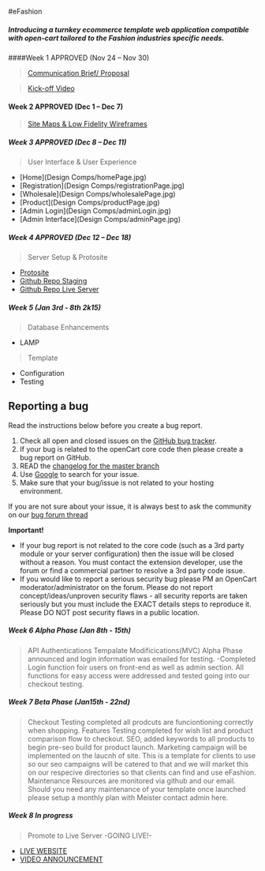 #eFashion

##### Introducing a turnkey ecommerce template web application compatible with open-cart tailored to the Fashion industries specific needs. 

####Week 1 APPROVED (Nov 24 – Nov 30)
>[Communication Brief/ Proposal](DOCS/eFashion_1.0.2.pdf)

>[Kick-off Video](http://goanimate.com/videos/09zc39dRMwvg?utm_source=linkshare&utm_medium=linkshare&utm_campaign=usercontent)



#### Week 2  APPROVED (Dec 1 – Dec 7)
>[Site Maps & Low Fidelity Wireframes](DOCS/eFashion_sitemap_wireframe_v2.pdf) 



##### Week 3 APPROVED (Dec 8 – Dec 11)
> User Interface & User Experience
* [Home](Design Comps/homePage.jpg)
* [Registration](Design Comps/registrationPage.jpg)
* [Wholesale](Design Comps/wholesalePage.jpg)
* [Product](Design Comps/productPage.jpg)
* [Admin Login](Design Comps/adminLogin.jpg)
* [Admin Interface](Design Comps/adminPage.jpg)


##### Week 4 APPROVED (Dec 12 – Dec 18)
>Server Setup & Protosite
* [Protosite](http://marvl.in/30h6e0)
* [Github Repo Staging](https://github.com/MeisterWebzr/eFashion)
* [Github Repo Live Server](https://github.com/MeisterWebzr/eFashion/tree/gh-pages)


##### Week 5 (Jan 3rd - 8th 2k15)
>Database Enhancements
 * LAMP

>Template 
 * Configuration
 * Testing


 ## Reporting a bug
	
Read the instructions below before you create a bug report.
 
 1. Check all open and closed issues on the [GitHub bug tracker](https://github.com/MeisterWebzr/eFashion/issues).
 2. If your bug is related to the openCart core code then please create a bug report on GitHub.
 3. READ the [changelog for the master branch](https://github.com/opencart/opencart/blob/master/changelog.md)
 4. Use [Google](http://www.google.com) to search for your issue.
 5. Make sure that your bug/issue is not related to your hosting environment.
 
If you are not sure about your issue, it is always best to ask the community on our [bug forum thread](http://forum.opencart.com/viewforum.php?f=161&sid=f5208eb3888b13a5065be051362daa0d)

**Important!**
- If your bug report is not related to the core code (such as a 3rd party module or your server configuration) then the issue will be closed without a reason. You must contact the extension developer, use the forum or find a commercial partner to resolve a 3rd party code issue.
- If you would like to report a serious security bug please PM an OpenCart moderator/administrator on the forum. Please do not report concept/ideas/unproven security flaws - all security reports are taken seriously but you must include the EXACT details steps to reproduce it. Please DO NOT post security flaws in a public location.


##### Week 6  Alpha Phase (Jan 8th - 15th)
>API Authentications
>Tempalate Modificications(MVC)
>Alpha Phase announced and login information was emailed for testing.
 -Completed Login function foir users on front-end as well as admin section. All functions for easy access were addressed and tested going into our checkout testing.



##### Week 7 Beta Phase (Jan15th - 22nd)
>Checkout Testing completed all prodcuts are funciontioning correctly when shopping.
>Features Testing completed for wish list and product comparison flow to checkout.
>SEO, added keywords to all products to begin pre-seo build for product launch. 
>Marketing campaign will be implemented on the laucnh of site. This is a template for clients to use so our seo campaigns will be catered to that and we will market this on our respecive directories so that clients can find and use eFashion.
>Maintenance Resources are monitored via github and our email. Should you need any maintenance of your template once launched please setup a monthly plan with Meister contact admin here.

##### Week 8 In progress
>Promote to Live Server -GOING LIVE!-
* [LIVE WEBSITE](http://meisterwebzr.com/efashion/)
* [VIDEO ANNOUNCEMENT](https://www.youtube.com/watch?v=yGmqvyzXGWY)





